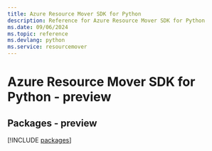 ```yaml
---
title: Azure Resource Mover SDK for Python
description: Reference for Azure Resource Mover SDK for Python
ms.date: 09/06/2024
ms.topic: reference
ms.devlang: python
ms.service: resourcemover
---
```

# Azure Resource Mover SDK for Python - preview
## Packages - preview
[!INCLUDE [packages](resource-mover-index.md)]